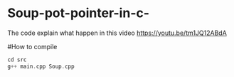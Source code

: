# Soup-pot-pointer-in-c-

The code explain what happen in this video https://youtu.be/tm1JQ12ABdA

#How to compile

```c++
cd src
g++ main.cpp Soup.cpp
```
